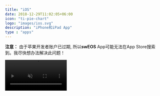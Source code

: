 ```yaml
---
title: "iOS"
date: 2018-12-29T11:02:05+06:00
icon: "ti-pie-chart"
logo: "images/ios.svg"
description: "iPhone和iPad App"
type : "apps"
---
```


**注意：** 由于苹果开发者账户已过期, 所以**swEOS** App可能无法在App Store搜索到。我尽快想办法解决此问题！

<video width=40% autoplay muted controls loop>
    <source src="../../images/sweos_ios.mp4" type="video/mp4">
    Your browser does not support HTML video.
</video>
